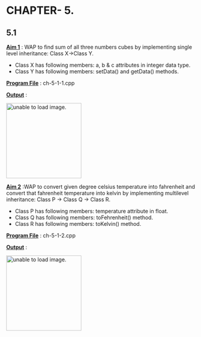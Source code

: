 # CHAPTER- 5.

## 5.1

<u>**Aim 1**</u> :  WAP to find sum of all three numbers cubes by implementing single level inheritance: Class X->Class Y.

- Class X has following members: a, b & c attributes in integer data type.
- Class Y has following members: setData() and getData() methods. 

<u>**Program File**</u> : ch-5-1-1.cpp

<u>**Output**</u> :

<img src="https://github.com/jb-jaydeep/Cpp/blob/main/chapter-5/images/ch-5-1-1.png" height = "200px" alt = "unable to load image.">

<u>**Aim 2**</u> :WAP to convert given degree celsius temperature into fahrenheit and convert that fahrenheit temperature into kelvin by implementing multilevel inheritance: Class P -> Class Q -> Class R.

- Class P has following members: temperature attribute in float.
- Class Q has following members: toFehrenheit() method.
- Class R has following members: toKelvin() method.

<u>**Program File**</u> : ch-5-1-2.cpp

<u>**Output**</u> :

<img src="https://github.com/jb-jaydeep/Cpp/blob/main/chapter-5/images/ch-5-1-2.png" height = "200px" alt = "unable to load image.">
